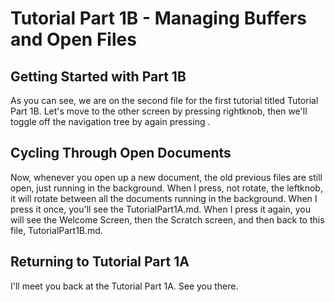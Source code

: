 # Tutorial Part 1B - Managing Buffers and Open Files

## Getting Started with Part 1B

As you can see, we are on the second file for the first tutorial titled Tutorial Part 1B. Let's move to the other screen by pressing rightknob, then we'll toggle off the navigation tree by again pressing <shift-leftknob>.


## Cycling Through Open Documents

Now, whenever you open up a new document, the old previous files are still open, just running in the background. When I press, not rotate, the leftknob, it will rotate between all the documents running in the background. When I press it once, you'll see the TutorialPart1A.md. When I press it again, you will see the Welcome Screen, then the Scratch screen, and then back to this file, TutorialPart1B.md.


## Returning to Tutorial Part 1A

I'll meet you back at the Tutorial Part 1A. See you there.

